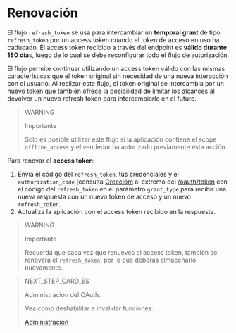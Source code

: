 # Renovación
 
El flujo `refresh_token` se usa para intercambiar un **temporal grant** de tipo `refresh_token` por un access token cuando el token de acceso en uso ha caducado. El access token recibido a través del endpoint es **válido durante 180 día**s, luego de lo cual se debe reconfigurar todo el flujo de autorización.
 
El flujo permite continuar utilizando un access token válido con las mismas características que el token original sin necesidad de una nueva interacción con el usuario. Al realizar este flujo, el token original se intercambia por un nuevo token que también ofrece la posibilidad de limitar los alcances al devolver un nuevo refresh token para intercambiarlo en el futuro.
 
> WARNING
>
> Importante
>
> Solo es posible utilizar este flujo si la aplicación contiene el scope `offline_access` y el vendedor ha autorizado previamente esta acción.
 
Para renovar el **access token**:
 
1. Envía el código del `refresh_token`, tus credenciales y el `authorization_code` (consulta [Creacióm](https://www.mercadopago[FAKER][URL][DOMAIN]/developers/es/guides/security/oauth/creation) al extremo del [/oauth/token](https://www.mercadopago[FAKER][URL][DOMAIN]/developers/es/reference/oauth/_oauth_token/post) con el código del `refresh_token` en el parámetro `grant_type` para recibir una nueva respuesta con un nuevo token de acceso y un nuevo `refresh_token`.
2. Actualiza la aplicación con el access token recibido en la respuesta.
 
> WARNING
>
> Importante
>
> Recuerda que cada vez que renueves el access token, también se renovará el `refresh_token`, por lo que deberás almacenarlo nuevamente.
 
> NEXT_STEP_CARD_ES
>
> Administración del OAuth.
>
> Vea como deshabilitar e invalidar funciones.
>
> [Administración](https://www.mercadopago[FAKER][URL][DOMAIN]/developers/es/guides/security/oauth/management)
